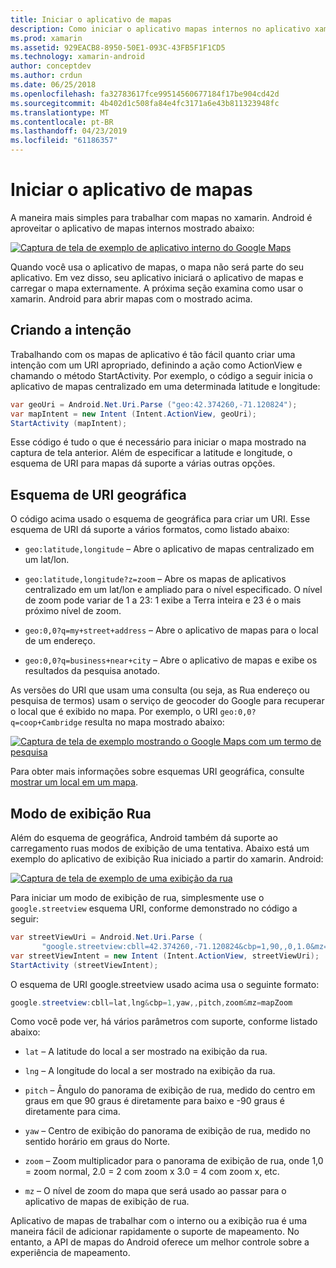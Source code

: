 ```yaml
---
title: Iniciar o aplicativo de mapas
description: Como iniciar o aplicativo mapas internos no aplicativo xamarin. Android.
ms.prod: xamarin
ms.assetid: 929EACB8-8950-50E1-093C-43FB5F1F1CD5
ms.technology: xamarin-android
author: conceptdev
ms.author: crdun
ms.date: 06/25/2018
ms.openlocfilehash: fa32783617fce99514560677184f17be904cd42d
ms.sourcegitcommit: 4b402d1c508fa84e4fc3171a6e43b811323948fc
ms.translationtype: MT
ms.contentlocale: pt-BR
ms.lasthandoff: 04/23/2019
ms.locfileid: "61186357"
---
```

# <a name="launching-the-maps-application"></a>Iniciar o aplicativo de mapas

A maneira mais simples para trabalhar com mapas no xamarin. Android é aproveitar o aplicativo de mapas internos mostrado abaixo:

[![Captura de tela de exemplo de aplicativo interno do Google Maps](maps-application-images/01-mapsapplication.png)](maps-application-images/01-mapsapplication.png#lightbox)

Quando você usa o aplicativo de mapas, o mapa não será parte do seu aplicativo. Em vez disso, seu aplicativo iniciará o aplicativo de mapas e carregar o mapa externamente. A próxima seção examina como usar o xamarin. Android para abrir mapas com o mostrado acima.


## <a name="creating-the-intent"></a>Criando a intenção

Trabalhando com os mapas de aplicativo é tão fácil quanto criar uma intenção com um URI apropriado, definindo a ação como ActionView e chamando o método StartActivity. Por exemplo, o código a seguir inicia o aplicativo de mapas centralizado em uma determinada latitude e longitude:

```csharp
var geoUri = Android.Net.Uri.Parse ("geo:42.374260,-71.120824");
var mapIntent = new Intent (Intent.ActionView, geoUri);
StartActivity (mapIntent);
```

Esse código é tudo o que é necessário para iniciar o mapa mostrado na captura de tela anterior. Além de especificar a latitude e longitude, o esquema de URI para mapas dá suporte a várias outras opções.


## <a name="geo-uri-scheme"></a>Esquema de URI geográfica

O código acima usado o esquema de geográfica para criar um URI. Esse esquema de URI dá suporte a vários formatos, como listado abaixo:

-   `geo:latitude,longitude` &ndash; Abre o aplicativo de mapas centralizado em um lat/lon. 

-   `geo:latitude,longitude?z=zoom` &ndash; Abre os mapas de aplicativos centralizado em um lat/lon e ampliado para o nível especificado. O nível de zoom pode variar de 1 a 23: 1 exibe a Terra inteira e 23 é o mais próximo nível de zoom.

-   `geo:0,0?q=my+street+address` &ndash; Abre o aplicativo de mapas para o local de um endereço. 

-   `geo:0,0?q=business+near+city` &ndash; Abre o aplicativo de mapas e exibe os resultados da pesquisa anotado. 


As versões do URI que usam uma consulta (ou seja, as Rua endereço ou pesquisa de termos) usam o serviço de geocoder do Google para recuperar o local que é exibido no mapa. Por exemplo, o URI `geo:0,0?q=coop+Cambridge` resulta no mapa mostrado abaixo:

[![Captura de tela de exemplo mostrando o Google Maps com um termo de pesquisa](maps-application-images/02-mapsearch.png)](maps-application-images/02-mapsearch.png#lightbox)



Para obter mais informações sobre esquemas URI geográfica, consulte [mostrar um local em um mapa](https://developer.android.com/guide/components/intents-common.html#Maps).


## <a name="street-view"></a>Modo de exibição Rua

Além do esquema de geográfica, Android também dá suporte ao carregamento ruas modos de exibição de uma tentativa. Abaixo está um exemplo do aplicativo de exibição Rua iniciado a partir do xamarin. Android:

[![Captura de tela de exemplo de uma exibição da rua](maps-application-images/03-streetview.png)](maps-application-images/03-streetview.png#lightbox)

Para iniciar um modo de exibição de rua, simplesmente use o `google.streetview` esquema URI, conforme demonstrado no código a seguir:

```csharp
var streetViewUri = Android.Net.Uri.Parse (
       "google.streetview:cbll=42.374260,-71.120824&cbp=1,90,,0,1.0&mz=20");  
var streetViewIntent = new Intent (Intent.ActionView, streetViewUri);  
StartActivity (streetViewIntent);
```

O esquema de URI google.streetview usado acima usa o seguinte formato:

```csharp
google.streetview:cbll=lat,lng&cbp=1,yaw,,pitch,zoom&mz=mapZoom
```

Como você pode ver, há vários parâmetros com suporte, conforme listado abaixo:

-   `lat` &ndash; A latitude do local a ser mostrado na exibição da rua.

-   `lng` &ndash; A longitude do local a ser mostrado na exibição da rua.

-   `pitch` &ndash; Ângulo do panorama de exibição de rua, medido do centro em graus em que 90 graus é diretamente para baixo e -90 graus é diretamente para cima.

-   `yaw` &ndash; Centro de exibição do panorama de exibição de rua, medido no sentido horário em graus do Norte.

-   `zoom` &ndash; Zoom multiplicador para o panorama de exibição de rua, onde 1,0 = zoom normal, 2.0 = 2 com zoom x 3.0 = 4 com zoom x, etc.

-   `mz` &ndash; O nível de zoom do mapa que será usado ao passar para o aplicativo de mapas de exibição de rua.


Aplicativo de mapas de trabalhar com o interno ou a exibição rua é uma maneira fácil de adicionar rapidamente o suporte de mapeamento. No entanto, a API de mapas do Android oferece um melhor controle sobre a experiência de mapeamento.
